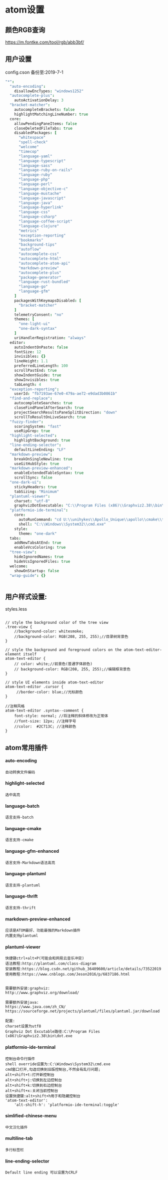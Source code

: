 # atom设置

## 颜色RGB查询
https://m.fontke.com/tool/rgb/abb3bf/

## 用户设置
config.cson 备份至:2019-7-1

```cson
"*":
  "auto-encoding":
    disallowEncTypes: "windows1252"
  "autocomplete-plus":
    autoActivationDelay: 3
  "bracket-matcher":
    autocompleteBrackets: false
    highlightMatchingLineNumber: true
  core:
    allowPendingPaneItems: false
    closeDeletedFileTabs: true
    disabledPackages: [
      "whitespace"
      "spell-check"
      "welcome"
      "timecop"
      "language-yaml"
      "language-typescript"
      "language-sass"
      "language-ruby-on-rails"
      "language-ruby"
      "language-php"
      "language-perl"
      "language-objective-c"
      "language-mustache"
      "language-javascript"
      "language-java"
      "language-hyperlink"
      "language-css"
      "language-csharp"
      "language-coffee-script"
      "language-clojure"
      "metrics"
      "exception-reporting"
      "bookmarks"
      "background-tips"
      "autoflow"
      "autocomplete-css"
      "autocomplete-html"
      "autocomplete-atom-api"
      "markdown-preview"
      "autocomplete-plus"
      "package-generator"
      "language-rust-bundled"
      "language-go"
      "language-gfm"
    ]
    packagesWithKeymapsDisabled: [
      "bracket-matcher"
    ]
    telemetryConsent: "no"
    themes: [
      "one-light-ui"
      "one-dark-syntax"
    ]
    uriHandlerRegistration: "always"
  editor:
    autoIndentOnPaste: false
    fontSize: 12
    invisibles: {}
    lineHeight: 1.1
    preferredLineLength: 100
    scrollPastEnd: true
    showIndentGuide: true
    showInvisibles: true
    tabLength: 4
  "exception-reporting":
    userId: "fb7193ae-67e0-479a-ae72-e9dad3b0861b"
  "find-and-replace":
    autocompleteSearches: true
    closeFindPanelAfterSearch: true
    projectSearchResultsPaneSplitDirection: "down"
    scrollToResultOnLiveSearch: true
  "fuzzy-finder":
    scoringSystem: "fast"
    useRipGrep: true
  "highlight-selected":
    highlightBackground: true
  "line-ending-selector":
    defaultLineEnding: "LF"
  "markdown-preview":
    breakOnSingleNewline: true
    useGitHubStyle: true
  "markdown-preview-enhanced":
    enableExtendedTableSyntax: true
    scrollSync: false
  "one-dark-ui":
    stickyHeaders: true
    tabSizing: "Minimum"
  "plantuml-viewer":
    charset: "utf-8"
    graphvizDotExecutable: "C:\\Program Files (x86)\\Graphviz2.38\\bin\\dot.exe"
  "platformio-ide-terminal":
    core:
      autoRunCommand: "cd U:\\unihykes\\Apollo_Unique\\apollo\\cmake\\tools"
      shell: "C:\\Windows\\System32\\cmd.exe"
    style:
      theme: "one-dark"
  tabs:
    addNewTabsAtEnd: true
    enableVcsColoring: true
  "tree-view":
    hideIgnoredNames: true
    hideVcsIgnoredFiles: true
  welcome:
    showOnStartup: false
  "wrap-guide": {}



```

## 用户样式设置:
styles.less

```less

// style the background color of the tree view
.tree-view {
    //background-color: whitesmoke;
    //background-color: RGB(208, 255, 255);//目录树背景色
}

// style the background and foreground colors on the atom-text-editor-element itself
atom-text-editor {
    // color: white;//前景色(普通字体颜色)
    // background-color: RGB(208, 255, 255);//编辑框背景色
}

// style UI elements inside atom-text-editor
atom-text-editor .cursor {
     //border-color: blue;//光标颜色
}

//注释风格
atom-text-editor .syntax--comment {
    font-style: normal; //将注释的斜体修改为正常体
    //font-size: 12px; //注释字号
    //color:  #2C713C; //注释颜色
}

```

## atom常用插件
#### auto-encoding
    自动转换文件编码
    
#### highlight-selected
    选中高亮
    
#### language-batch
    语言支持-batch
    
#### language-cmake
    语言支持-cmake
    
#### language-gfm-enhanced
    语言支持-Markdown语法高亮

#### language-plantuml
    语言支持-plantuml
    
#### language-thrift
    语言支持-thrift
    
#### markdown-preview-enhanced
    应该是ATOM最好、功能最强的Markdown插件
    内置支持plantuml
    
#### plantuml-viewer
    快捷键ctrl+alt+P(可能会和网易云音乐冲突)
    语法教程:http://plantuml.com/class-diagram
    安装教程:https://blog.csdn.net/github_36409600/article/details/73522019
    使用教程:https://www.cnblogs.com/Jeson2016/p/6837186.html
    

    需要额外安装:graphviz:
    http://www.graphviz.org/download/
    
    需要额外安装java:
    https://www.java.com/zh_CN/
    https://sourceforge.net/projects/plantuml/files/plantuml.jar/download
    
    配置:
    charset设置为utf8
    Graphviz Dot Excutable路径:C:\Program Files (x86)\Graphviz2.38\bin\dot.exe
    
#### platformio-ide-terminal
    控制台命令行插件
    shell override设置为:C:\Windows\System32\cmd.exe
    cmd窗口打开,勾选切换到旧版控制台,不然会有乱行问题;
    alt+shift+t:打开新控制台
    alt+shift+j:切换到左边控制台
    alt+shift+k:切换到右边控制台
    alt+shift+x:关闭当前控制台
    设置快捷键:alt+shift+h用于和隐藏控制台
    'atom-text-editor': 
    	'alt-shift-h': 'platformio-ide-terminal:toggle'
        
#### simlified-chinese-menu
    中文汉化插件
    
#### multiline-tab
    多行标签栏
    
#### line-ending-selector
    Default line ending 可以设置为CRLF